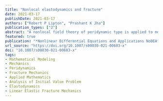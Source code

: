 ```yaml
---
title: "Nonlocal elastodynamics and fracture"
date: 2021-03-17
publishDate: 2021-03-17
authors: ["Robert P Lipton", "Prashant K Jha"]
publication_types: ["2"]
abstract: "A nonlocal field theory of peridynamic type is applied to model the brittle fracture problem. The elastic fields obtained from the nonlocal model are shown to converge in the limit of vanishing non-locality to solutions of classic plane elastodynamics associated with a running crack."
featured: true
publication: "*Nonlinear Differential Equations and Applications NoDEA*"
url_source: "https://doi.org/10.1007/s00030-021-00683-x"
doi: "10.1007/s00030-021-00683-x"
tags:
- Mathematical Modeling
- Mechanics
- Peridynamics
- Fracture Mechanics
- Applied Mathematics
- Analysis of Initial Value Problem
- Elastodynamics
- Linear Elastic Fracture Mechanics
---
```

